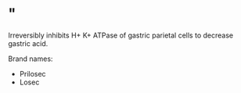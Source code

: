 # "

Irreversibly inhibits H+ K+ ATPase of gastric parietal cells to decrease gastric acid.

Brand names:

- Prilosec
- Losec
